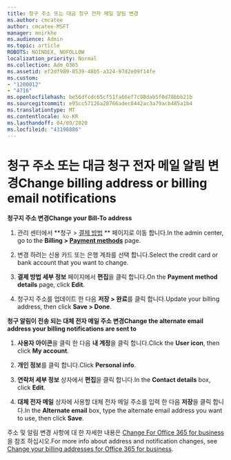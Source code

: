 ```yaml
---
title: 청구 주소 또는 대금 청구 전자 메일 알림 변경
ms.author: cmcatee
author: cmcatee-MSFT
manager: mnirkhe
ms.audience: Admin
ms.topic: article
ROBOTS: NOINDEX, NOFOLLOW
localization_priority: Normal
ms.collection: Adm_O365
ms.assetid: ef2df989-8539-48b5-a324-97d2e09f14fe
ms.custom:
- "1200012"
- "4716"
ms.openlocfilehash: be56dfcdc65cf51fa66ef7c98dab5f0d78bbb21b
ms.sourcegitcommit: e95cc57126a28766adec8442ac3a79acb485a1b4
ms.translationtype: MT
ms.contentlocale: ko-KR
ms.lasthandoff: 04/09/2020
ms.locfileid: "43198886"
---
```

# <a name="change-billing-address-or-billing-email-notifications"></a><span data-ttu-id="c133e-102">청구 주소 또는 대금 청구 전자 메일 알림 변경</span><span class="sxs-lookup"><span data-stu-id="c133e-102">Change billing address or billing email notifications</span></span>

<span data-ttu-id="c133e-103">**청구지 주소 변경**</span><span class="sxs-lookup"><span data-stu-id="c133e-103">**Change your Bill-To address**</span></span>

1. <span data-ttu-id="c133e-104">관리 센터에서 \*\*청구 > [결제 방법](https://go.microsoft.com/fwlink/p/?linkid=2018806) \*\* 페이지로 이동 합니다.</span><span class="sxs-lookup"><span data-stu-id="c133e-104">In the admin center, go to the **Billing > [Payment methods](https://go.microsoft.com/fwlink/p/?linkid=2018806)** page.</span></span>

2. <span data-ttu-id="c133e-105">변경 하려는 신용 카드 또는 은행 계좌를 선택 합니다.</span><span class="sxs-lookup"><span data-stu-id="c133e-105">Select the credit card or bank account that you want to change.</span></span>

3. <span data-ttu-id="c133e-106">**결제 방법 세부 정보** 페이지에서 **편집**을 클릭 합니다.</span><span class="sxs-lookup"><span data-stu-id="c133e-106">On the **Payment method details** page, click **Edit**.</span></span>

4. <span data-ttu-id="c133e-107">청구지 주소를 업데이트 한 다음 **저장 > 완료**를 클릭 합니다.</span><span class="sxs-lookup"><span data-stu-id="c133e-107">Update your billing address, then click **Save > Done**.</span></span>

<span data-ttu-id="c133e-108">**청구 알림이 전송 되는 대체 전자 메일 주소 변경**</span><span class="sxs-lookup"><span data-stu-id="c133e-108">**Change the alternate email address your billing notifications are sent to**</span></span> 

1. <span data-ttu-id="c133e-109">**사용자 아이콘**을 클릭 한 다음 **내 계정**을 클릭 합니다.</span><span class="sxs-lookup"><span data-stu-id="c133e-109">Click the **User icon**, then click **My account**.</span></span>

2. <span data-ttu-id="c133e-110">**개인 정보**를 클릭 합니다.</span><span class="sxs-lookup"><span data-stu-id="c133e-110">Click **Personal info**.</span></span>

3. <span data-ttu-id="c133e-111">**연락처 세부 정보** 상자에서 **편집**을 클릭 합니다.</span><span class="sxs-lookup"><span data-stu-id="c133e-111">In the **Contact details** box, click **Edit**.</span></span>

4. <span data-ttu-id="c133e-112">**대체 전자 메일** 상자에 사용할 대체 전자 메일 주소를 입력 한 다음 **저장**을 클릭 합니다.</span><span class="sxs-lookup"><span data-stu-id="c133e-112">In the **Alternate email** box, type the alternate email address you want to use, then click **Save**.</span></span>

<span data-ttu-id="c133e-113">주소 및 알림 변경 사항에 대 한 자세한 내용은 [Change For Office 365 for business](https://docs.microsoft.com/microsoft-365/commerce/billing-and-payments/change-your-billing-addresses?view=o365-worldwide)을 참조 하십시오.</span><span class="sxs-lookup"><span data-stu-id="c133e-113">For more info about address and notification changes, see [Change your billing addresses for Office 365 for business](https://docs.microsoft.com/microsoft-365/commerce/billing-and-payments/change-your-billing-addresses?view=o365-worldwide).</span></span>
